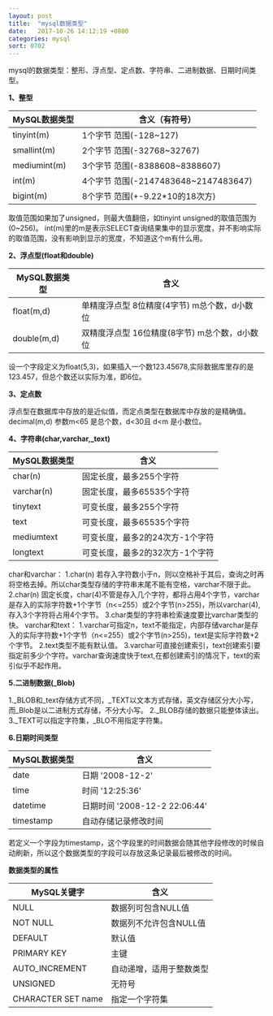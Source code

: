 ```yaml
---
layout: post
title:  "mysql数据类型"
date:   2017-10-26 14:12:19 +0800
categories: mysql
sort: 0702
---
```


mysql的数据类型：整形、浮点型、定点数、字符串、二进制数据、日期时间类型。

**1、整型**

| **MySQL数据类型** | **含义（有符号）**                      |
| ------------- | -------------------------------- |
| tinyint(m)    | 1个字节  范围(-128~127)               |
| smallint(m)   | 2个字节  范围(-32768~32767)           |
| mediumint(m)  | 3个字节  范围(-8388608~8388607)       |
| int(m)        | 4个字节  范围(-2147483648~2147483647) |
| bigint(m)     | 8个字节  范围(+-9.22*10的18次方)         |

取值范围如果加了unsigned，则最大值翻倍，如tinyint unsigned的取值范围为(0~256)。 
int(m)里的m是表示SELECT查询结果集中的显示宽度，并不影响实际的取值范围，没有影响到显示的宽度，不知道这个m有什么用。

**2、浮点型(float和double)**

| **MySQL数据类型** | **含义**                            |
| ------------- | --------------------------------- |
| float(m,d)    | 单精度浮点型    8位精度(4字节)     m总个数，d小数位 |
| double(m,d)   | 双精度浮点型    16位精度(8字节)    m总个数，d小数位 |

设一个字段定义为float(5,3)，如果插入一个数123.45678,实际数据库里存的是123.457，但总个数还以实际为准，即6位。

**3、定点数**

浮点型在数据库中存放的是近似值，而定点类型在数据库中存放的是精确值。 
decimal(m,d) 参数m<65 是总个数，d<30且 d<m 是小数位。

**4、字符串(char,varchar,_text)**

| **MySQL数据类型** | **含义**             |
| ------------- | ------------------ |
| char(n)       | 固定长度，最多255个字符      |
| varchar(n)    | 固定长度，最多65535个字符    |
| tinytext      | 可变长度，最多255个字符      |
| text          | 可变长度，最多65535个字符    |
| mediumtext    | 可变长度，最多2的24次方-1个字符 |
| longtext      | 可变长度，最多2的32次方-1个字符 |

char和varchar：
1.char(n) 若存入字符数小于n，则以空格补于其后，查询之时再将空格去掉。所以char类型存储的字符串末尾不能有空格，varchar不限于此。 
2.char(n) 固定长度，char(4)不管是存入几个字符，都将占用4个字节，varchar是存入的实际字符数+1个字节（n<=255）或2个字节(n>255)，所以varchar(4),存入3个字符将占用4个字节。 
3.char类型的字符串检索速度要比varchar类型的快。
varchar和text： 
1.varchar可指定n，text不能指定，内部存储varchar是存入的实际字符数+1个字节（n<=255）或2个字节(n>255)，text是实际字符数+2个字节。 
2.text类型不能有默认值。 
3.varchar可直接创建索引，text创建索引要指定前多少个字符。varchar查询速度快于text,在都创建索引的情况下，text的索引似乎不起作用。

**5.二进制数据(_Blob)**

1._BLOB和_text存储方式不同，_TEXT以文本方式存储，英文存储区分大小写，而_Blob是以二进制方式存储，不分大小写。 
2._BLOB存储的数据只能整体读出。 
3._TEXT可以指定字符集，_BLO不用指定字符集。

**6.日期时间类型**

| **MySQL数据类型** | **含义**                    |
| ------------- | ------------------------- |
| date          | 日期 '2008-12-2'            |
| time          | 时间 '12:25:36'             |
| datetime      | 日期时间 '2008-12-2 22:06:44' |
| timestamp     | 自动存储记录修改时间                |

若定义一个字段为timestamp，这个字段里的时间数据会随其他字段修改的时候自动刷新，所以这个数据类型的字段可以存放这条记录最后被修改的时间。

**数据类型的属性**

 

| **MySQL关键字**       | **含义**        |
| ------------------ | ------------- |
| NULL               | 数据列可包含NULL值   |
| NOT NULL           | 数据列不允许包含NULL值 |
| DEFAULT            | 默认值           |
| PRIMARY KEY        | 主键            |
| AUTO_INCREMENT     | 自动递增，适用于整数类型  |
| UNSIGNED           | 无符号           |
| CHARACTER SET name | 指定一个字符集       |